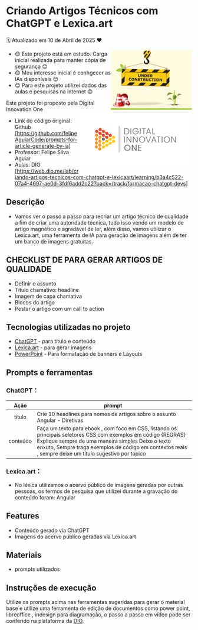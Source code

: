 # Criando Artigos Técnicos com ChatGPT e Lexica.art

:spiral_calendar: Atualizado em 10 de Abril de 2025 :heart:

<img align="right" alt="GIF" height="160px" src="https://github.com/rdeconti/rdeconti-resources/blob/main/under_construction.gif" />

- :blush: Este projeto está em estudo. Carga inicial realizada para manter cópia de segurança :blush:
- :blush: Meu interesse inicial é conhgecer as IAs disponíveis :blush:
- :blush: Para este projeto utilizei dados das aulas e pesquisas na internet :blush:

<img align="right" alt="GIF" height="160px" src="https://github.com/rdeconti/rdeconti-resources/blob/main/Digital%20Innovation%20One%20-%20Logotipo.png" />

Este projeto foi proposto pela Digital Innovation One
- Link do código original: Github  [https://github.com/felipeAguiarCode/prompts-for-article-generate-by-ia]
- Professor: Felipe Silva Aguiar
- Aulas: DIO [https://web.dio.me/lab/criando-artigos-tecnicos-com-chatgpt-e-lexicaart/learning/b3a4c522-07a4-4697-ae0d-3fdf6add2c22?back=/track/formacao-chatgpt-devs]

## Descrição
- Vamos ver o passo a passo para recriar um artigo técnico de qualidade a fim de criar uma autoridade técnica, tudo isso vendo um modelo de artigo magnético e agradável de ler, além disso, vamos utilizar o Lexica.art, uma ferramenta de IA para geração de imagens além de ter um banco de imagens gratuitas.

## CHECKLIST DE PARA GERAR ARTIGOS DE QUALIDADE
- Definir o assunto
- Título chamativo: headline
- Imagem de capa chamativa
- Blocos do artigo
- Postar o artigo com um call to action

## Tecnologias utilizadas no projeto
- [ChatGPT](https://chat.openai.com/) - para título e conteúdo
- [Lexica.art](https://lexica.art/) - para gerar imagens
- [PowerPoint](https://www.microsoft.com/en/microsoft-365/powerpoint) - Para formatação de banners e Layouts

## Prompts e ferramentas

### ChatGPT：

|   Ação   | prompt                                                                                                                                                                                                                                                                         |
| :------: | ------------------------------------------------------------------------------------------------------------------------------------------------------------------------------------------------------------------------------------------------------------------------------ |
|  título  | Crie 10 headlines para nomes de artigos sobre o assunto Angular - Diretivas                                                                                                                                                                                                    |
| conteúdo | Faça um texto para ebook , com foco em CSS, listando os principais seletores CSS com exemplos em código {REGRAS} Explique sempre de uma maneira simples Deixe o texto enxuto, Sempre traga exemplos de código em contextos reais , sempre deixe um título sugestivo por tópico |

### Lexica.art：
- No léxica utilizamos o acervo público de imagens geradas por outras pessoas, os termos de pesquisa que utilizei durante a gravação do conteúdo foram: Angular

## Features
- Conteúdo gerado via ChatGPT
- Imagens do acervo público geradas via Lexica.art

## Materiais
- prompts utilizados

## Instruções de execução
Utilize os prompts acima nas ferramentas sugeridas para gerar o material base e utilize uma ferramenta de edição de documentos como power point, libreoffice , indesign para diagramação, o passo a passo em vídeo pode ser conferido na plataforma da [DIO](https://dio.me).
